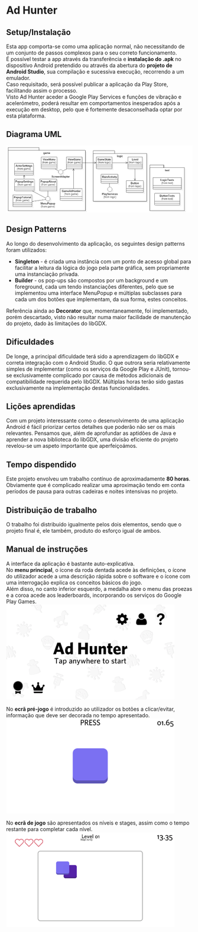 # Ad Hunter

## Setup/Instalação
Esta app comporta-se como uma aplicação normal, não necessitando de um conjunto de passos complexos para o seu correto funcionamento.  
É possível testar a app através da transferência e **instalação do .apk** no dispositivo Android pretendido ou através da abertura do **projeto de Android Studio**, sua compilação e sucessiva execução, recorrendo a um emulador.  
Caso requisitado, será possível publicar a aplicação da Play Store, facilitando assim o processo.  
Visto Ad Hunter aceder a Google Play Services e funções de vibração e acelerómetro, poderá resultar em comportamentos inesperados após a execução em desktop, pelo que é fortemente desaconselhada optar por esta plataforma.

## Diagrama UML
![UML](adhunter/screenshots/uml-diagram.png)

## Design Patterns
Ao longo do desenvolvimento da aplicação, os seguintes design patterns foram utilizados:
* **Singleton** - é criada uma instância com um ponto de acesso global para facilitar a leitura da lógica do jogo pela parte gráfica, sem propriamente uma instanciação privada.
* **Builder** - os pop-ups são compostos por um background e um foreground, cada um tendo instanciações diferentes, pelo que se implementou uma interface MenuPopup e múltiplas subclasses para cada um dos botões que implementam, da sua forma, estes conceitos.

Referência ainda ao **Decorator** que, momentaneamente, foi implementado, porém descartado, visto não resultar numa maior facilidade de manutenção do projeto, dado às limitações do libGDX.

## Dificuldades
De longe, a principal dificuldade terá sido a aprendizagem do libGDX e correta integração com o Android Studio. O que outrora seria relativamente simples de implementar (como os serviços da Google Play e JUnit), tornou-se exclusivamente complicado por causa de métodos adicionais de compatibilidade requerida pelo libGDX. Múltiplas horas terão sido gastas exclusivamente na implementação destas funcionalidades.

## Lições aprendidas
Com um projeto interessante como o desenvolvimento de uma aplicação Android é fácil priorizar certos detalhes que poderão não ser os mais relevantes. Pensamos que, além de aprofundar as aptidões de Java e aprender a nova biblioteca do libGDX, uma divisão eficiente do projeto revelou-se um aspeto importante que aperfeiçoámos.

## Tempo dispendido
Este projeto envolveu um trabalho contínuo de aproximadamente **80 horas**. Obviamente que é complicado realizar uma aproximação tendo em conta períodos de pausa para outras cadeiras e noites intensivas no projeto.

## Distribuição de trabalho
O trabalho foi distribuído igualmente pelos dois elementos, sendo que o projeto final é, ele também, produto do esforço igual de ambos.

## Manual de instruções
A interface da aplicação é bastante auto-explicativa.  
No **menu principal**, o ícone da roda dentada acede às definições, o ícone do utilizador acede a uma descrição rápida sobre o software e o ícone com uma interrogação explica os conceitos básicos do jogo.  
Além disso, no canto inferior esquerdo, a medalha abre o menu das proezas e a coroa acede aos leaderboards, incorporando os serviços do Google Play Games.  
<img src=/adhunter/screenshots/app-menu.png height=256/>
  
No **ecrã pré-jogo** é introduzido ao utilizador os botões a clicar/evitar, informação que deve ser decorada no tempo apresentado.  
<img src=/adhunter/screenshots/app-pregame.png height=256/>

No **ecrã de jogo** são apresentados os níveis e stages, assim como o tempo restante para completar cada nível.  
<img src=/adhunter/screenshots/app-game.png height=256/>
